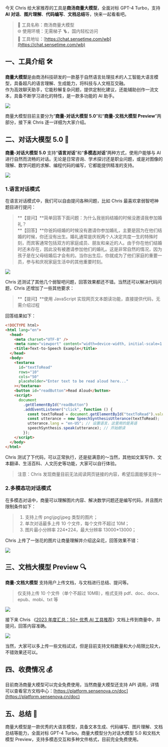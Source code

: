 今天 Chris 给大家推荐的工具是**商汤商量大模型**，全面对标 GPT-4 Turbo，支持 **AI 对话**、**图片理解**、**代码编写**、**文档总结**等，快来一起看看吧。

> 🌟 工具名称：商汤商量大模型  
> 🌐 使用环境：无需梯子 🪜，国内轻松访问  
> 🔗 工具地址：[https://chat.sensetime.com/wb](https://chat.sensetime.com/wb)

## 一、工具介绍 🛠️

**商量大模型**是由商汤科技研发的一款基于自然语言处理技术的人工智能大语言模型，具备超凡的语言理解、生成能力，将科技与人文相互交融。  
作为高效聊天助手，它能秒解复杂问题，提供定制化建议，还能辅助创作一流文本，具备不断学习进化的特性，是一款多功能的 AI 助手。

![](https://cdn.nlark.com/yuque/0/2024/png/186051/1714050614017-3a433218-f876-494f-872c-ae32bd154f5e.png#averageHue=%23e6e8f6&clientId=u6d1513a4-7c80-4&from=ui&id=ub3ce7709&originHeight=1874&originWidth=3574&originalType=binary&ratio=2&rotation=0&showTitle=false&size=868663&status=done&style=none&taskId=u55417cfc-d6af-48b2-9b6d-239e4200180&title=)

商量大模型目前主要分为“**商量-对话大模型 5.0**”和“**商量-文档大模型 Preview**”两部分，接下来 Chris 逐一详细为大家介绍。

## 二、对话大模型 5.0 🚀

**商量-对话大模型 5.0** 支持“**语言对话**”和“**多模态对话**”两种方式，使用户能够与 AI 进行自然而流畅的对话。无论是日常咨询、学术探讨还是职业问题，或是对图像的理解、数学问题的求解、编程代码的编写，它都能提供精准的支持。

![](https://cdn.nlark.com/yuque/0/2024/png/186051/1714051152102-38a8c3b3-8d92-448e-9939-e9cdb74a4d4d.png#averageHue=%23c5e5e3&clientId=u6d1513a4-7c80-4&from=ui&id=u6ebf063c&originHeight=1822&originWidth=3394&originalType=binary&ratio=2&rotation=0&showTitle=false&size=736207&status=done&style=none&taskId=u2fb204c6-d562-4e7e-ac4d-03c92eb5d4f&title=)

### 1.语言对话模式

在语言对话模式中，我们可以自由提问各种问题，比如 Chris 最喜欢拿弱智吧神题目进行提问：

> **【提问】**简单回答下面问题：为什么我爸妈结婚的时候没邀请我参加婚礼？  
> **【回答】**你爸妈结婚的时候没有邀请你参加婚礼，主要是因为在他们结婚的时候，你还没有出生。婚礼通常是庆祝两个人决定共度一生的特殊时刻，而宾客通常包括双方的家庭成员、朋友和亲近的人。由于你在他们结婚时还未存在，因此没有被邀请参加他们的婚礼。这是非常自然的情况，因为孩子是在父母结婚后才会有的。当你出生后，你就成为了他们家庭的重要一员，参与和庆祝家庭生活中的其他重要时刻。

![](https://cdn.nlark.com/yuque/0/2024/png/186051/1714051566872-0c13a78d-abc3-4481-9e18-63c49283cc81.png#averageHue=%23eef4f5&clientId=u6d1513a4-7c80-4&from=ui&id=uaa3b9edd&originHeight=1826&originWidth=3390&originalType=binary&ratio=2&rotation=0&showTitle=false&size=947156&status=done&style=none&taskId=uffcd3dc6-fec4-401b-9475-0e110863f84&title=)

Chris 还测试了其他几个弱智吧问题，回答效果都还不错。当然还可以解决代码问题，Chris 还增加了一些其他要求：

> **【提问】**使用 JavaScript 实现网页文本朗读功能，直接提供代码，无需介绍过程

回答结果如下：

```html
<!DOCTYPE html>
<html lang="en">
  <head>
    <meta charset="UTF-8" />
    <meta name="viewport" content="width=device-width, initial-scale=1.0" />
    <title>Text-to-Speech Example</title>
  </head>
  <body>
    <textarea
      id="textToRead"
      rows="10"
      cols="50"
      placeholder="Enter text to be read aloud here..."
    ></textarea>
    <button id="readButton">Read Aloud</button>
    <script>
      document
        .getElementById("readButton")
        .addEventListener("click", function () {
          const textToRead = document.getElementById("textToRead").value;
          const utterance = new SpeechSynthesisUtterance(textToRead);
          utterance.lang = "en-US"; // 设置语言，这里用的是英语
          speechSynthesis.speak(utterance); // 开始朗读
        });
    </script>
  </body>
</html>
```

Chris 测试了下代码，可以正常执行，还是挺满意的～当然，其他如文案写作、文本翻译、生活百科、人文历史等功能，大家可以自行体验。

> 注意：Chris 发现商量目前无法阅读网页链接的内容，希望后面能够支持～

### 2.多模态功对话模式

在多模态对话中，商量可以理解图片内容、解决数学问题还是编写代码，并且图片限制条件如下：

> 1. 支持上传 png\jpg\jpeg 类型的图片；
> 2. 单次对话最多上传 10 个文件，每个文件不超过 10M；
> 3. 图片最小分辨率 224\*224，最大分辨率 13000\*13000；

Chris 上传了一张花的图片让商量理解并介绍这朵花，回答效果不错：

![](https://cdn.nlark.com/yuque/0/2024/png/186051/1714052388644-1e800dde-3fb9-4bca-adcd-2326c94eab7b.png#averageHue=%23e5ebed&clientId=u6d1513a4-7c80-4&from=ui&id=uf2d6a147&originHeight=1826&originWidth=3392&originalType=binary&ratio=2&rotation=0&showTitle=false&size=2088518&status=done&style=none&taskId=u554f72cf-430f-41c3-806a-50c62511f42&title=)

## 三、文档大模型 Preview 🔍

**商量-文档大模型** 支持用户上传文档，与文档进行总结、提问等。

> 仅支持上传 10 个文件（单个不超过 10MB），格式支持 pdf、doc、docx、epub、mobi、txt 等

![](https://cdn.nlark.com/yuque/0/2024/png/186051/1714053120261-54de484d-b20f-49b6-a2e8-c935d459456c.png#averageHue=%23eff4f6&clientId=u6d1513a4-7c80-4&from=ui&id=uad6b3371&originHeight=1742&originWidth=3786&originalType=binary&ratio=2&rotation=0&showTitle=false&size=511938&status=done&style=none&taskId=ud92ae5ca-644b-46cd-a6af-b713cbbcfc7&title=)

接下来 Chris 《[2023 年度汇总：50+ 优秀 AI 工具推荐](https://mp.weixin.qq.com/s/m8DfTBZutCAruuj2tINA4g)》文档上传到商量中，并提问，回答内容准确。

![](https://cdn.nlark.com/yuque/0/2024/png/186051/1714053678157-fca97afb-0e46-40ad-a8c8-23b25117b313.png#averageHue=%23c9e7c4&clientId=u6d1513a4-7c80-4&from=ui&id=u876ce903&originHeight=1752&originWidth=3438&originalType=binary&ratio=2&rotation=0&showTitle=false&size=1036296&status=done&style=none&taskId=uc10c2de3-204f-48d2-ad6e-00a12bc7c48&title=)

当然，大家可以多上传一些文档试试，但是目前支持文档数量和大小局限比较大，不错效果还可以。

## 四、收费情况 💰

目前商汤商量大模型可以完全免费使用，当然商量大模型还支持 API 调用，详情可以查看官方文档中心：[https://platform.sensenova.cn/doc](https://platform.sensenova.cn/doc)

## 五、总结 📝

商量大模型是一款优秀的大语言模型，具备文本生成、代码编写、图片理解、文档总结等能力，全面对标 GPT-4 Turbo。商量大模型分为对话大模型 5.0 和文档大模型 Preview，支持多模态交互和多种文件格式，目前完全免费使用。
